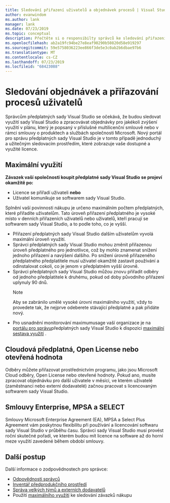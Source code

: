 ```yaml
---
title: Sledování přiřazení uživatelů a objednávek procesů | Visual Studio Marketplace
author: evanwindom
ms.author: lank
manager: lank
ms.date: 07/23/2019
ms.topic: conceptual
description: Přečtěte si o responsibilty správců ke sledování přiřazení uživatelů a objednávek procesů.
ms.openlocfilehash: ab2a19fc94be27e8eaf90290b50820d58e919297
ms.sourcegitcommit: 59e5758036223ee866f3de5e3c0ab2b6dbae97b6
ms.translationtype: MT
ms.contentlocale: cs-CZ
ms.lasthandoff: 07/23/2019
ms.locfileid: "68423088"
---
```

# <a name="track-user-assignment-and-process-orders"></a>Sledování objednávek a přiřazování procesů uživatelů
Správcům předplatných sady Visual Studio se očekává, že budou sledovat využití sady Visual Studio a zpracovávat objednávky pro jakékoli zvýšení využití v plánu, který je popsaný v příslušné multilicenční smlouvě nebo v rámci smlouvy o produktech a službách společnosti Microsoft. Nový portál pro správu předplatných sady Visual Studio je v tomto případě jednoduchý a užitečným sledovacím prostředím, které zobrazuje vaše dostupné a využité licence.

## <a name="maximum-usage"></a>Maximální využití
**Závazek vaší společnosti koupit předplatné sady Visual Studio se projeví okamžitě po:**
- Licence se přiřadí uživateli **nebo**
- Uživatel komunikuje se softwarem sady Visual Studio.

Splnění vaší povinnosti nákupu je určeno maximálním počtem předplatných, které přiřadíte uživatelům. Tato úroveň přiřazení předplatného je vysoké místo v denních přiřazeních uživatelů nebo uživatelů, kteří pracují se softwarem sady Visual Studio, a to podle toho, co je vyšší.

- Přiřazení předplatných sady Visual Studio dalším uživatelům vyvolá maximální úroveň využití.  
- Správci předplatných sady Visual Studio mohou změnit přiřazenou úroveň předplatného pro jednotlivce, což by mohlo znamenat snížení jednoho přiřazení a navýšení dalšího. Po snížení úrovně přiřazeného předplatného předplatitele musí uživatel okamžitě zastavit používání a odinstalovat cokoli, co je jenom v předplatném vyšší úrovně. 
- Správci předplatných sady Visual Studio můžou znovu přiřadit odběry od jednoho předplatitele k druhému, pokud od doby původního přiřazení uplynuly 90 dnů. 
    > [!NOTE]
    > Aby se zabránilo umělé vysoké úrovni maximálního využití, vždy to provedete tak, že nejprve odeberete stávající předplatné a pak přidáte nový. 
- Pro usnadnění monitorování maximumusage vaší organizace je na [portálu pro správu](https://manage.visualstudio.com)předplatných sady Visual Studio k dispozici [maximální sestava využití](maximum-usage.md) . 

## <a name="cloud-subscriptions-open-license-or-open-value"></a>Cloudová předplatná, Open License nebo otevřená hodnota
Odběry můžete přiřazovat prostřednictvím programu, jako jsou Microsoft Cloud odběry, Open License nebo otevřené hodnoty. Pokud ano, musíte zpracovat objednávku pro další uživatele v měsíci, ve kterém uživatelé (zaměstnanci nebo externí dodavatelé) začnou pracovat s licencovaným softwarem sady Visual Studio.

## <a name="enterprise-mpsa-and-select-agreements"></a>Smlouvy Enterprise, MPSA a SELECT
Smlouvy Microsoft Enterprise Agreement (EA), MPSA a Select Plus Agreement vám poskytnou flexibilitu při používání a licencování softwaru sady Visual Studio v průběhu času. Správci sady Visual Studio musí provést roční skutečné pořadí, ve kterém budou mít licence na software až do horní meze využití zavedené během období smlouvy.

## <a name="next-steps"></a>Další postup
Další informace o zodpovědnostech pro správce:
- [Odpovědnosti správců](admin-responsibilities.md)
- [Inventář předprodukčního prostředí](admin-inventory.md)
- [Správa velkých týmů a externích dodavatelů](manage-teams.md)
- Použití [maximálního využití](maximum-usage.md) ke sledování závazků nákupu